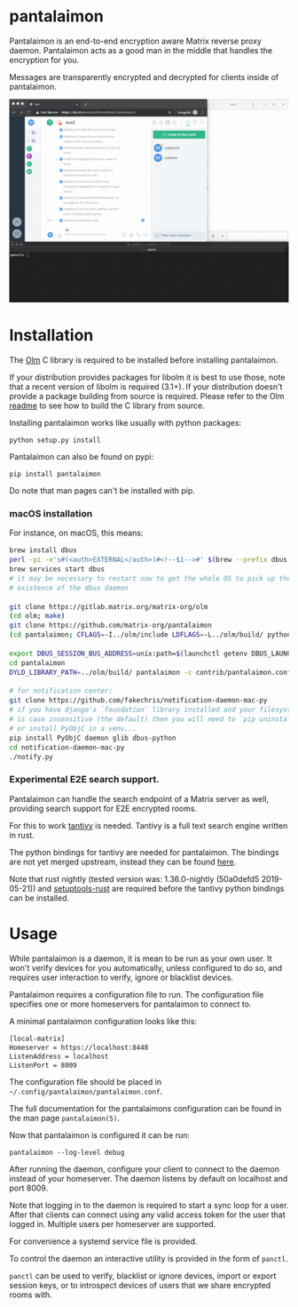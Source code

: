 pantalaimon
===========

Pantalaimon is an end-to-end encryption aware Matrix reverse proxy daemon.
Pantalaimon acts as a good man in the middle that handles the encryption for you.

Messages are transparently encrypted and decrypted for clients inside of
pantalaimon.

![Pantalaimon in action](docs/pan.gif)

Installation
============

The [Olm](https://gitlab.matrix.org/matrix-org/olm) C library is required to
be installed before installing pantalaimon.

If your distribution provides packages for libolm it is best to use those, note
that a recent version of libolm is required (3.1+). If your distribution doesn't
provide a package building from source is required. Please refer to the Olm
[readme](https://gitlab.matrix.org/matrix-org/olm/blob/master/README.md)
to see how to build the C library from source.

Installing pantalaimon works like usually with python packages:

    python setup.py install

Pantalaimon can also be found on pypi:

    pip install pantalaimon

Do note that man pages can't be installed with pip.

### macOS installation

For instance, on macOS, this means:

```bash
brew install dbus
perl -pi -e's#(<auth>EXTERNAL</auth>)#<!--$1-->#' $(brew --prefix dbus)/share/dbus-1/session.conf
brew services start dbus
# it may be necessary to restart now to get the whole OS to pick up the
# existence of the dbus daemon

git clone https://gitlab.matrix.org/matrix-org/olm
(cd olm; make)
git clone https://github.com/matrix-org/pantalaimon
(cd pantalaimon; CFLAGS=-I../olm/include LDFLAGS=-L../olm/build/ python3 setup.py install)

export DBUS_SESSION_BUS_ADDRESS=unix:path=$(launchctl getenv DBUS_LAUNCHD_SESSION_BUS_SOCKET)
cd pantalaimon
DYLD_LIBRARY_PATH=../olm/build/ pantalaimon -c contrib/pantalaimon.conf

# for notification center:
git clone https://github.com/fakechris/notification-daemon-mac-py
# if you have django's `foundation` library installed and your filesystem
# is case insensitive (the default) then you will need to `pip uninstall foundation`
# or install PyObjC in a venv...
pip install PyObjC daemon glib dbus-python
cd notification-daemon-mac-py
./notify.py
```

### Experimental E2E search support.

Pantalaimon can handle the search endpoint of a Matrix server as well, providing
search support for E2E encrypted rooms.

For this to work [tantivy](https://github.com/tantivy-search/tantivy) is needed.
Tantivy is a full text search engine written in rust.

The python bindings for tantivy are needed for pantalaimon. The bindings are not
yet merged upstream, instead they can be found
[here](https://github.com/matrix-org/tantivy/tree/topcollector_order_by/python).

Note that rust nightly (tested version was: 1.36.0-nightly (50a0defd5 2019-05-21))
and [setuptools-rust](https://pypi.org/project/setuptools-rust/) are required
before the tantivy python bindings can be installed.

Usage
=====

While pantalaimon is a daemon, it is mean to be run as your own user. It won't
verify devices for you automatically, unless configured to do so, and requires
user interaction to verify, ignore or blacklist devices.

Pantalaimon requires a configuration file to run. The configuration file
specifies one or more homeservers for pantalaimon to connect to.

A minimal pantalaimon configuration looks like this:
```dosini
[local-matrix]
Homeserver = https://localhost:8448
ListenAddress = localhost
ListenPort = 8009
```

The configuration file should be placed in `~/.config/pantalaimon/pantalaimon.conf`.

The full documentation for the pantalaimons configuration can be found in
the man page `pantalaimon(5)`.

Now that pantalaimon is configured it can be run:

    pantalaimon --log-level debug

After running the daemon, configure your client to connect to the daemon instead
of your homeserver. The daemon listens by default on localhost and port 8009.

Note that logging in to the daemon is required to start a sync loop for a user.
After that clients can connect using any valid access token for the user that
logged in. Multiple users per homeserver are supported.

For convenience a systemd service file is provided.

To control the daemon an interactive utility is provided in the form of
`panctl`.

`panctl` can be used to verify, blacklist or ignore devices, import or export
session keys, or to introspect devices of users that we share encrypted rooms
with.
